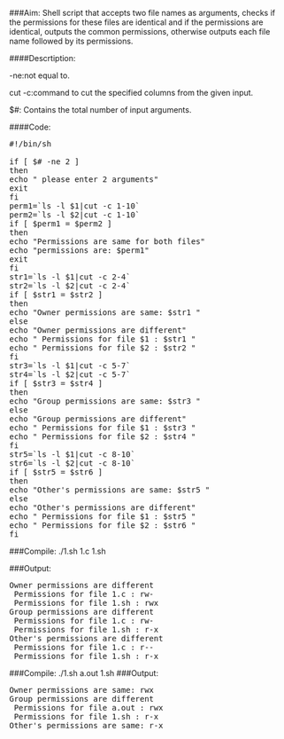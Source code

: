 ###Aim:
Shell script that accepts two file names as arguments, checks if the permissions for these files are identical and if the permissions are identical, outputs the common permissions, otherwise outputs each file name followed by its permissions.

####Descrtiption:
<p>-ne:not equal to.</p>
<p>cut -c:command to cut the specified columns from the given input.</p>
<p> $#: Contains the total number of input arguments.</p>

####Code:
<pre>#!/bin/sh

if [ $# -ne 2 ]
then
echo " please enter 2 arguments"
exit
fi
perm1=`ls -l $1|cut -c 1-10`
perm2=`ls -l $2|cut -c 1-10`
if [ $perm1 = $perm2 ]
then
echo "Permissions are same for both files"
echo "permissions are: $perm1"
exit
fi
str1=`ls -l $1|cut -c 2-4`
str2=`ls -l $2|cut -c 2-4`
if [ $str1 = $str2 ]
then
echo "Owner permissions are same: $str1 "
else
echo "Owner permissions are different"
echo " Permissions for file $1 : $str1 "
echo " Permissions for file $2 : $str2 "
fi 
str3=`ls -l $1|cut -c 5-7`
str4=`ls -l $2|cut -c 5-7`
if [ $str3 = $str4 ]
then
echo "Group permissions are same: $str3 "
else
echo "Group permissions are different"
echo " Permissions for file $1 : $str3 "
echo " Permissions for file $2 : $str4 "
fi 
str5=`ls -l $1|cut -c 8-10`
str6=`ls -l $2|cut -c 8-10`
if [ $str5 = $str6 ]
then
echo "Other's permissions are same: $str5 "
else
echo "Other's permissions are different"
echo " Permissions for file $1 : $str5 "
echo " Permissions for file $2 : $str6 "
fi 
</pre> 
###Compile: ./1.sh 1.c 1.sh


###Output:
<pre>Owner permissions are different
 Permissions for file 1.c : rw- 
 Permissions for file 1.sh : rwx 
Group permissions are different
 Permissions for file 1.c : rw- 
 Permissions for file 1.sh : r-x 
Other's permissions are different
 Permissions for file 1.c : r-- 
 Permissions for file 1.sh : r-x
</pre>

###Compile: ./1.sh a.out 1.sh
###Output:
<pre>Owner permissions are same: rwx 
Group permissions are different
 Permissions for file a.out : rwx 
 Permissions for file 1.sh : r-x 
Other's permissions are same: r-x</pre>  
